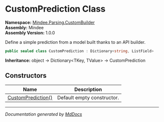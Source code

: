 ﻿<!--  
  <auto-generated>   
    The contents of this file were generated by a tool.  
    Changes to this file may be list if the file is regenerated  
  </auto-generated>   
-->

# CustomPrediction Class

**Namespace:** [Mindee.Parsing.CustomBuilder](../index.md)  
**Assembly:** Mindee  
**Assembly Version:** 1.0.0

Define a simple prediction from a model built thanks to an API builder.

```csharp
public sealed class CustomPrediction : Dictionary<string, ListField>
```

**Inheritance:** object → Dictionary\<TKey, TValue\> → CustomPrediction

## Constructors

| Name                                        | Description                |
| ------------------------------------------- | -------------------------- |
| [CustomPrediction()](constructors/index.md) | Default empty constructor. |

___

*Documentation generated by [MdDocs](https://github.com/ap0llo/mddocs)*
